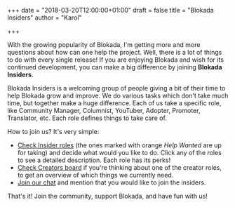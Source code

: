 +++
date = "2018-03-20T12:00:00+01:00"
draft = false
title = "Blokada Insiders"
author = "Karol"

+++

With the growing popularity of Blokada, I'm getting more and more questions about how can one help the project. Well, there is a lot of things to do with every single release! If you are enjoying Blokada and wish for its continued development, you can make a big difference by joining **Blokada Insiders**.

Blokada Insiders is a welcoming group of people giving a bit of their time to help Blokada grow and improve. We do various tasks which don't take much time, but together make a huge difference. Each of us take a specific role, like Community Manager, Columnist, YouTuber, Adopter, Promoter, Translator, etc. Each role defines things to take care of.

How to join us? It's very simple:

- [Check Insider roles](http://go.blokada.org/roles) (the ones marked with orange _Help Wanted_ are up for taking) and decide what would you like to do. Click any of the roles to see a detailed description. Each role has its perks!
- [Check Creators board](http://go.blokada.org/creators) if you're thinking about one of the creator roles, to get an overview of which things we currently need.
- [Join our chat](http://go.blokada.org/chat) and mention that you would like to join the insiders.

That's it! Join the community, support Blokada, and have fun with us!
